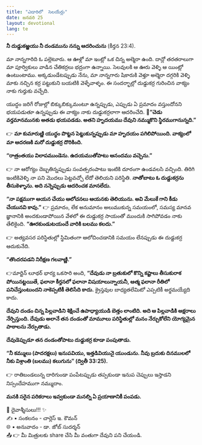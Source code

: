 ```yaml
---
title: "ఎడారిలో  సెలయేర్లు"
date: జనవరి 25
layout: devotional
lang: te
---
```


 **నీ దుడ్డుకఱ్ఱయు నీ దండమును నన్ను ఆదరించును**  (కీర్తన 23:4).

మా నాన్నగారిది ఓ పల్లెటూరు. ఆ ఊళ్లో మా ఇంట్లో ఒక చిన్న అల్మెరా ఉంది. దాన్లో తరతరాలుగా మా పూర్వికులు వాడిన చేతికర్రలు భద్రంగా ఉన్నాయి. సెలవులకి ఆ ఊరు వెళ్ళి ఆ యింట్లో ఉంటుంటాము. అక్కడుండేటప్పుడు నేను, మా నాన్నగారు షికారుకి వెళ్తూ అల్మెరా దగ్గరికి వెళ్ళి మాకు నచ్చిన కర్ర పట్టుకుని బయటికి వెళ్ళేవాళ్ళం. ఈ సందర్భాల్లో దుడ్డుకర్ర గురించిన వాక్యం నాకు గుర్తుకు వచ్చేది. 

యుద్ధం జరిగే రోజుల్లో బిక్కుబిక్కుమంటూ ఉన్నప్పుడు, ఎప్పుడు ఏ ప్రమాదం వస్తుందోనని భయపడుతూ ఉన్నప్పుడు ఈ వాక్యం నాకు దుడ్డుకర్రలాగా ఆదరించేది. 
**📖“చెడు వర్తమానమునకు అతడు భయపడడు. అతని హృదయము దేవుని నమ్ముకొని స్థిరముగానున్నది.”**

👉 **మా కుమారుణ్ణి యుద్ధం పొట్టన పెట్టుకున్నప్పుడు మా హృదయం పగిలిపోయింది. వాక్యంలో మా ఆదరణకి మరో దుడ్డుకర్ర దొరికింది.**

 **“రాత్రంతయు విలాపముండెను. ఉదయముతోపాటు ఆనందము వచ్చెను.”**

👉 నా ఆరోగ్యం దెబ్బతిన్నప్పుడు సంవత్సరంపాటు ఇంటికి దూరంగా ఉండవలసి వచ్చింది. తిరిగి ఇంటికివెళ్ళి నా పని మొదలు పెట్టవచ్చో లేదో తెలియని పరిస్థితి. 
**నాతోబాటు ఓ దుడ్డుకర్రను తీసుకెళ్ళాను. అది నన్నెప్పుడు ఆదరించక మానలేదు.**

 **“నా పక్షముగా ఆయన చేయు ఆలోచనలు ఆయనకు తెలియును. అవి మేలుకే గాని కీడు చేయునవి కావు.”**
👉 ప్రమాదం, లేక అనుమానం అలుముకున్న సమయంలో, సమస్య మానవ జ్ఞానానికి అందకుండాపోయిన వేళలో ఈ దుడ్డుకర్ర సాయంతో ముందుకి సాగిపోవడం నాకు తేలికైంది. **“ఊరకుండుటయందే వారికి బలము కలదు.”**

👉 అత్యవసర పరిస్థితుల్లో స్థిమితంగా ఆలోచించడానికి సమయం లేనప్పుడు ఈ దుడ్డుకర్ర ఆదుకునేది. 

**“తొందరపడని నిరీక్షణ గలవాణ్ణి.”**

👉మార్టిన్ లూథర్ భార్య ఒకసారి అంది, 
**“దేవుడు నా బ్రతుకులో కొన్ని కష్టాలు తీసుకురాక పోయినట్టయితే, ఫలానా కీర్తనలో ఫలానా విషయాలున్నాయనీ, ఆత్మ ఫలానా రీతిలో పనిచేస్తుంటుందని నాకెప్పటికీ తెలిసేది కాదు.**
 క్రైస్తవుల బాధ్యతలేమిటో ఎప్పటికీ అర్థమయ్యేది కాదు. 

**దేవుని దండం చిన్న పిల్లవాడిని శిక్షించే ఉపాధ్యాయుడి బెత్తం లాంటిది. అది ఆ పిల్లవాడికి అక్షరాలు నేర్పిస్తుంది. దేవుడు అలానే తన దండంతో మామూలు పరిస్థితుల్లో మనం నేర్చుకోలేని యోగ్యమైన పాఠాలను నేర్పుతాడు.**

**దేవుడెప్పుడూ తన దండంతోపాటు దుడ్డుకర్ర కూడా పంపుతాడు.**

**“నీ కమ్ములు (పాదరక్షలు) ఇనుపవియు, ఇత్తడివియునై యుండును. నీవు బ్రదుకు దినములలో నీకు విశ్రాంతి (బలము) కలుగును” (ద్వితీ 33:25).**

👉 రాతిబండలున్న దారిగుండా పంపేటప్పుడు తప్పకుండా ఇనుప చెప్పులు ఇస్తాడని నిస్సందేహముగా నమ్ముదాం. 

**మనకి సరైన పరికరాలు ఇవ్వకుండా మనల్ని ఏ ప్రయాణానికీ పంపడు.**


<div class="blessing">🙏 <span class="bless-text">దైవాశ్శీసులు!!!</span> ✨</div>

<div class="credit">✍️ <span class="credit-text">▪ సంకలనం - చార్లెస్ ఇ. కౌమన్</span></div>
<div class="credit">🌐 <span class="credit-text">▪ అనువాదం - డా. జోబ్ సుదర్శన్</span></div>


<div class="share">📤 👉 <span class="share-text">మీ మిత్రులకు share చేసి మీ వంతుగా దేవుని పని చేయండి.</span></div>
